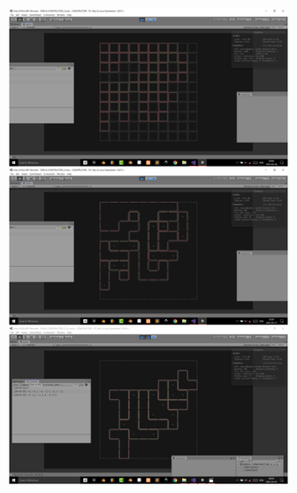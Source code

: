 
![_0](https://github.com/an-alch3mist/_CONSTRUCTOR/blob/main/_2/%23CONSTRUCTOR_0/CONSTRUCTOR__A_QUAD.PNG)
![_1](https://github.com/an-alch3mist/_CONSTRUCTOR/blob/main/_2/%23CONSTRUCTOR_0/CONSTRUCTOR__EDGE_QUAD.PNG)
![_2](https://github.com/an-alch3mist/_CONSTRUCTOR/blob/main/_2/%23CONSTRUCTOR_1/CONSTRUCTOR__neighbour_region_index_1D.PNG)

